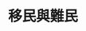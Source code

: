 ---
layout: tag-page
title: 移民與難民
permalink: immigration
hidden: true
excerpt: ''
page_tag: Immigration
---